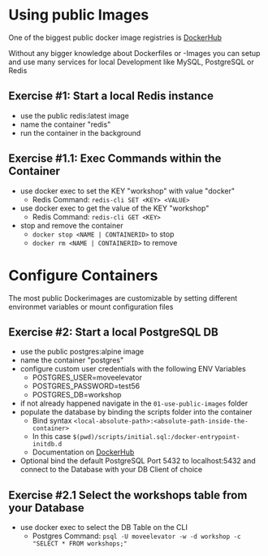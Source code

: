 # Using public Images

One of the biggest public docker image registries is [DockerHub](https://hub.docker.com/)

Without any bigger knowledge about Dockerfiles or -Images you can setup and use many services for local Development like MySQL, PostgreSQL or Redis

## Exercise #1: Start a local Redis instance
* use the public redis:latest image 
* name the container "redis"
* run the container in the background

## Exercise #1.1: Exec Commands within the Container
* use docker exec to set the KEY "workshop" with value "docker"
    * Redis Command: `redis-cli SET <KEY> <VALUE>`
* use docker exec to get the value of the KEY "workshop"
    * Redis Command: `redis-cli GET <KEY>`
* stop and remove the container
    * `docker stop <NAME | CONTAINERID>` to stop
    * `docker rm <NAME | CONTAINERID>` to remove

# Configure Containers

The most public Dockerimages are customizable by setting different environmet variables or mount configuration files

## Exercise #2: Start a local PostgreSQL DB
* use the public postgres:alpine image
* name the container "postgres"
* configure custom user credentials with the following ENV Variables
    * POSTGRES_USER=moveelevator
    * POSTGRES_PASSWORD=test56
    * POSTGRES_DB=workshop
* if not already happened navigate in the `01-use-public-images` folder
* populate the database by binding the scripts folder into the container
    * Bind syntax `<local-absolute-path>:<absolute-path-inside-the-container>`
    * In this case `$(pwd)/scripts/initial.sql:/docker-entrypoint-initdb.d`
    * Documentation on [DockerHub](https://hub.docker.com/_/postgres)
* Optional bind the default PostgreSQL Port 5432 to localhost:5432 and connect to the Database with your DB Client of choice

## Exercise #2.1 Select the workshops table from your Database
* use docker exec to select the DB Table on the CLI
    * Postgres Command: `psql -U moveelevator -w -d workshop -c "SELECT * FROM workshops;"`